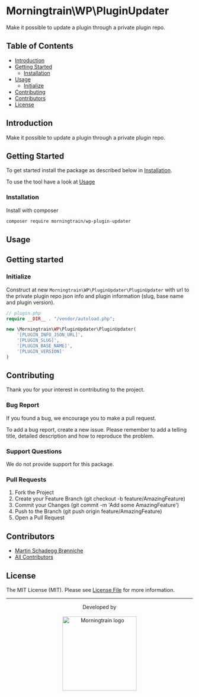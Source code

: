 # Morningtrain\WP\PluginUpdater

Make it possible to update a plugin through a private plugin repo.

## Table of Contents

- [Introduction](#introduction)
- [Getting Started](#getting-started)
    - [Installation](#installation)
- [Usage](#usage)
    - [Initialize](#initialize)
- [Contributing](#contributing)
- [Contributors](#contributors)
- [License](#license)

## Introduction

Make it possible to update a plugin through a private plugin repo.

## Getting Started

To get started install the package as described below in [Installation](#installation).

To use the tool have a look at [Usage](#usage)

### Installation

Install with composer

```bash
composer require morningtrain/wp-plugin-updater
```

## Usage

## Getting started

### Initialize

Construct at new `Morningtrain\WP\PluginUpdater\PluginUpdater` with url to the private plugin repo json info and plugin information (slug, base name and plugin version).

```php
// plugin.php
require __DIR__ . "/vendor/autoload.php";

new \Morningtrain\WP\PluginUpdater\PluginUpdater(
    '[PLUGIN_INFO_JSON_URL]',
    '[PLUGIN_SLUG]',
    '[PLUGIN_BASE_NAME]',
    '[PLUGIN_VERSION]'
)
```

## Contributing

Thank you for your interest in contributing to the project.

### Bug Report

If you found a bug, we encourage you to make a pull request.

To add a bug report, create a new issue. Please remember to add a telling title, detailed description and how to reproduce the problem.

### Support Questions

We do not provide support for this package.

### Pull Requests

1. Fork the Project
2. Create your Feature Branch (git checkout -b feature/AmazingFeature)
3. Commit your Changes (git commit -m 'Add some AmazingFeature')
4. Push to the Branch (git push origin feature/AmazingFeature)
5. Open a Pull Request

## Contributors

- [Martin Schadegg Brønniche](https://github.com/mschadegg)
- [All Contributors](../../contributors)

## License

The MIT License (MIT). Please see [License File](LICENSE) for more information.


---

<div align="center">
Developed by <br>
</div>
<br>
<div align="center">
<a href="https://morningtrain.dk" target="_blank">
<img src="https://morningtrain.dk/wp-content/themes/mtt-wordpress-theme/assets/img/logo-only-text.svg" width="200" alt="Morningtrain logo">
</a>
</div>
